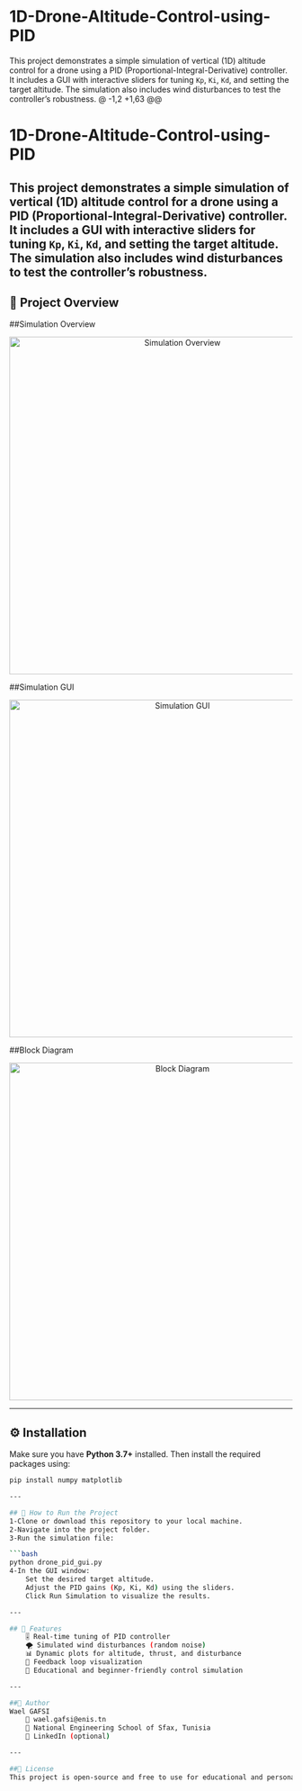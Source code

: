 # 1D-Drone-Altitude-Control-using-PID
 This project demonstrates a simple simulation of vertical (1D) altitude control for a drone using a PID (Proportional-Integral-Derivative) controller. It includes a GUI with interactive sliders for tuning `Kp`, `Ki`, `Kd`, and setting the target altitude. The simulation also includes wind disturbances to test the controller’s robustness.
@ -1,2 +1,63 @@
# 1D-Drone-Altitude-Control-using-PID
 This project demonstrates a simple simulation of vertical (1D) altitude control for a drone using a PID (Proportional-Integral-Derivative) controller. It includes a GUI with interactive sliders for tuning `Kp`, `Ki`, `Kd`, and setting the target altitude. The simulation also includes wind disturbances to test the controller’s robustness.
---

## 📸 Project Overview

##Simulation Overview
<p align="center">
  <img src="https://github.com/user-attachments/assets/34acaa4e-2e51-45f5-9555-19bc7b4c0db5" alt="Simulation Overview" width="600"/>
</p>

##Simulation GUI
<p align="center">
  <img src="https://github.com/user-attachments/assets/57dc8a75-63f0-4abf-8837-27aca9639465" alt="Simulation GUI" width="600"/>
</p>

##Block Diagram
<p align="center">
  <img src="https://github.com/user-attachments/assets/73bf6b60-a504-4fd9-8df9-6b83be26e09c" alt="Block Diagram" width="600"/>
</p>


---

## ⚙️ Installation

Make sure you have **Python 3.7+** installed. Then install the required packages using:

```bash
pip install numpy matplotlib

---

## 🚀 How to Run the Project
1-Clone or download this repository to your local machine.
2-Navigate into the project folder.
3-Run the simulation file:

```bash
python drone_pid_gui.py
4-In the GUI window:
    Set the desired target altitude.
    Adjust the PID gains (Kp, Ki, Kd) using the sliders.
    Click Run Simulation to visualize the results.

---

## 📌 Features
    🎚️ Real-time tuning of PID controller
    🌪️ Simulated wind disturbances (random noise)
    📊 Dynamic plots for altitude, thrust, and disturbance
    🔁 Feedback loop visualization
    🧠 Educational and beginner-friendly control simulation

---

##🙋 Author
Wael GAFSI
    📧 wael.gafsi@enis.tn
    📍 National Engineering School of Sfax, Tunisia
    🔗 LinkedIn (optional)

---

##📄 License
This project is open-source and free to use for educational and personal use. Feel free to fork or contribute.
